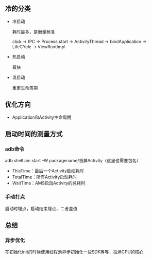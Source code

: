 ## 冷的分类

- 冷启动

  耗时最多，是衡量标准

  click -> IPC -> Process.start -> ActivityThread -> bindApplication -> LifeCYcle -> ViewRootImpl

- 热启动

  最快

- 温启动

  重走生命周期

## 优化方向

- Application和Activity生命周期

## 启动时间的测量方式

### adb命令

adb shell am start -W packagename/首屏Activity（这里也需要包名）

- ThisTime：最后一个Activity启动耗时
- TotalTime：所有Activity启动耗时
- WaitTime：AMS启动Activity的总耗时

### 手动打点

启动时埋点，启动结束埋点，二者差值

## 总结

### 异步优化

在初始化init的时候使用线程池异步初始化一些SDK等等，拉满CPU的核心

